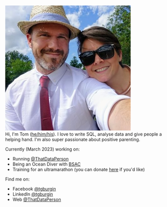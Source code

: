 ![@tgburgin](https://github.com/tgburgin/tgburgin/blob/main/readme.jpg?raw=true)  
Hi, I'm Tom ([he/him/his](https://www.mypronouns.org/he-him)). I love to write SQL, analyse data and give people a helping hand. I'm also super passionate about positive parenting.

Currently (March 2023) working on:
- Running [@ThatDataPerson](https://github.com/ThatDataPerson)
- Being an Ocean Diver with [BSAC](https://www.bsac.com/)
- Training for an ultramarathon (you can donate [here](https://www.justgiving.com/fundraising/becomeultra) if you'd like)

Find me on:  
- Facebook [@tgburgin](https://www.facebook.com/tgburgin)
- LinkedIn [@tgburgin](https://www.linkedin.com/in/tgburgin)
- Web [@ThatDataPerson](https://www.thatdataperson.com)
